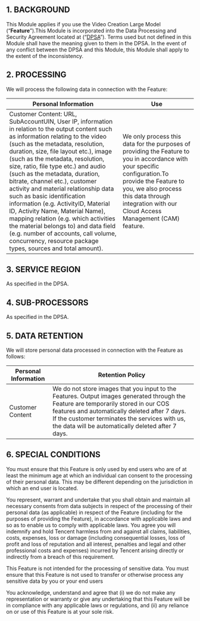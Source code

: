 ## 1. BACKGROUND

This Module applies if you use the Video Creation Large Model (“**Feature**”).This Module is incorporated into the Data Processing and Security Agreement located at  (“[DPSA](https://intl.cloud.tencent.com/document/product/301/17347)”). Terms used but not defined in this Module shall have the meaning given to them in the DPSA. In the event of any conflict between the DPSA and this Module, this Module shall apply to the extent of the inconsistency.

## 2. PROCESSING

We will process the following data in connection with the Feature:

| Personal Information                                         | Use                                                          |
| ------------------------------------------------------------ | ------------------------------------------------------------ |
| Customer Content: URL, SubAccountUIN, User IP, information in   relation to the output content such as information relating to the video (such   as the metadata, resolution, duration, size, file layout etc.), image (such   as the metadata, resolution, size, ratio, file type etc.) and audio (such as   the metadata, duration, bitrate, channel etc.), customer activity and   material relationship data such as basic identification information (e.g.   ActivityID, Material ID, Activity Name, Material Name), mapping relation   (e.g. which activities the material belongs to) and data field (e.g. number   of accounts, call volume, concurrency, resource package types, sources and   total amount). | We only process this data for   the purposes of providing the Feature to you in accordance with your specific   configuration.To   provide the Feature to you, we also process this data through integration with   our Cloud Access Management (CAM) feature. |



## 3. SERVICE REGION

As specified in the DPSA.

## 4. SUB-PROCESSORS

As specified in the DPSA.

## 5.	DATA RETENTION

We will store personal data processed in connection with the Feature as follows:

| Personal Information | Retention Policy                                             |
| -------------------- | ------------------------------------------------------------ |
| Customer Content     | We do not store images that   you input to the Features. Output images generated through the Feature are   temporarily stored in our COS features and automatically deleted after 7   days. If the customer terminates   the services with us, the data will be automatically deleted after 7 days. |



## 6.	SPECIAL CONDITIONS

You must ensure that this Feature is only used by end users who are of at least the minimum age at which an individual can consent to the processing of their personal data. This may be different depending on the jurisdiction in which an end user is located.

You represent, warrant and undertake that you shall obtain and maintain all necessary consents from data subjects in respect of the processing of their personal data (as applicable) in respect of the Feature (including for the purposes of providing the Feature), in accordance with applicable laws and so as to enable us to comply with applicable laws. You agree you will indemnify and hold Tencent harmless from and against all claims, liabilities, costs, expenses, loss or damage (including consequential losses, loss of profit and loss of reputation and all interest, penalties and legal and other professional costs and expenses) incurred by Tencent arising directly or indirectly from a breach of this requirement.



This Feature is not intended for the processing of sensitive data. You must ensure that this Feature is not used to transfer or otherwise process any sensitive data by you or your end users



You acknowledge, understand and agree that (i) we do not make any representation or warranty or give any undertaking that this Feature will be in compliance with any applicable laws or regulations, and (ii) any reliance on or use of this Feature is at your sole risk.
